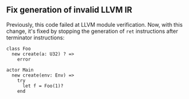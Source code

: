## Fix generation of invalid LLVM IR

Previously, this code failed at LLVM module verification. Now, with this
change, it's fixed by stopping the generation of `ret` instructions after
terminator instructions:

```pony
class Foo
  new create(a: U32) ? =>
    error

actor Main
  new create(env: Env) =>
    try
      let f = Foo(1)?
    end
```
